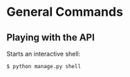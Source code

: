 # General Commands

## Playing with the API
Starts an interactive shell:
```bash
$ python manage.py shell
```
